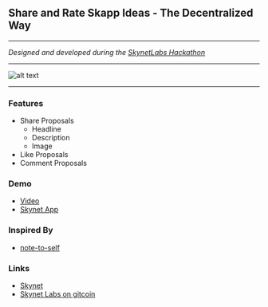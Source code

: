 Share and Rate Skapp Ideas - The Decentralized Way 
--------------------------------------------------
---
*Designed and developed during the [SkynetLabs Hackathon](https://github.com/SkynetLabs/Skynet-Hive/issues/6)*

---
![alt text](https://siasky.net/NABosXa1JcBQngZeA4e43JgSfQti1nadqjMKPibH6cgcNg)

---

### Features
* Share Proposals
    * Headline
    * Description
    * Image
* Like Proposals
* Comment Proposals

### Demo
* [Video](https://siasky.net/AABERgEJA7DggICNU_SqNjXkfru1jU1Gt76iNkNso_NkBA)
* [Skynet App](https://tirthahalli.hns.siasky.net/)

### Inspired By
* [note-to-self](https://github.com/kwypchlo/note-to-self)

### Links
* [Skynet](https://siasky.net/)
* [Skynet Labs on gitcoin](https://gitcoin.co/skynetlabs)
